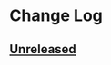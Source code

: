 # Change Log

## [Unreleased]

[Unreleased]: https://github.com/sounisi5011/ts-peg/compare/25ea822a5d6073c54b81160e943e77cac32639b2...master

